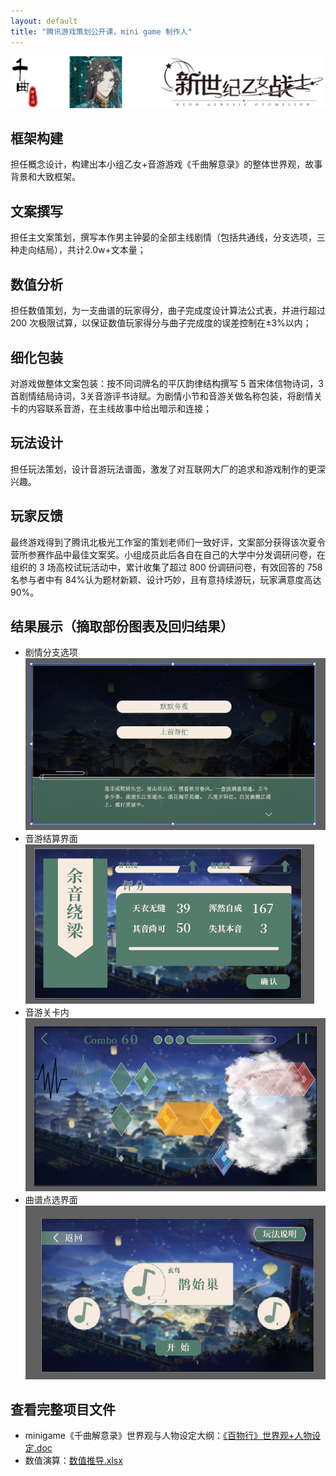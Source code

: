 ```yaml
---
layout: default
title: "腾讯游戏策划公开课，mini game 制作人"
---
```

![logo](image/logo.jpg)


## 框架构建
担任概念设计，构建出本小组乙女+音游游戏《千曲解意录》的整体世界观，故事背景和大致框架。

## 文案撰写
担任主文案策划，撰写本作男主钟晏的全部主线剧情（包括共通线，分支选项，三种走向结局），共计2.0w+文本量；

## 数值分析
担任数值策划，为一支曲谱的玩家得分，曲子完成度设计算法公式表，并进行超过 200 次极限试算，以保证数值玩家得分与曲子完成度的误差控制在±3%以内；

## 细化包装
对游戏做整体文案包装：按不同词牌名的平仄韵律结构撰写 5 首宋体信物诗词，3 首剧情结局诗词，3关音游评书诗赋。为剧情小节和音游关做名称包装，将剧情关卡的内容联系音游，在主线故事中给出暗示和连接；

## 玩法设计
担任玩法策划，设计音游玩法谱面，激发了对互联网大厂的追求和游戏制作的更深兴趣。

## 玩家反馈
最终游戏得到了腾讯北极光工作室的策划老师们一致好评，文案部分获得该次夏令营所参赛作品中最佳文案奖。小组成员此后各自在自己的大学中分发调研问卷，在组织的 3 场高校试玩活动中，累计收集了超过 800
份调研问卷，有效回答的 758 名参与者中有 84%认为题材新颖、设计巧妙，且有意持续游玩，玩家满意度高达90%。


## 结果展示（摘取部份图表及回归结果）
- 剧情分支选项
![分支选项](image/分支选项.png)
- 音游结算界面
![结算界面](image/结算界面.png)
- 音游关卡内
![音游关卡内](image/音游关卡内.png)
- 曲谱点选界面
![音游点选界面](image/音游点选界面.png)

## 查看完整项目文件
- minigame《千曲解意录》世界观与人物设定大纲：[《百物行》世界观+人物设定.doc](pdf/《百物行》世界观+人物设定.doc)
- 数值演算：[数值推导.xlsx](pdf/推导.xlsx)
